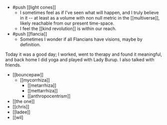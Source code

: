 - #push [[light cones]]
  - I sometimes feel as if I've seen what will happen, and I truly believe in it -- at least as a volume with non null metric in the [[multiverse]], likely reachable from our present time-space.
  - I feel the [[kind revolution]] is within our reach.
- #push [[flancia]]
  - Sometimes I wonder if all Flancians have visions, maybe by definition.

Today it was a good day; I worked, went to therapy and found it meaningful, and back home I did yoga and played with Lady Burup. I also talked with friends.

- [[bouncepaw]]
  - [[mycorrhiza]]
    - [[metarrhiza]]
    - [[mettarrhiza]]
    - [[anthropocentrism]]
- [[the one]]
- [[chris]]
- [[ladee]]
- [[wil]
